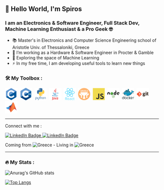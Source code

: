 ## 👋 Hello World, I'm Spiros


### I am an Electronics & Software Engineer, Full Stack Dev, Machine Learning Enthusiast & a Pro Geek :nerd_face:

- :books: Master's in Electronics and Computer Science Engineering school of Aristotle Univ. of Thessaloniki, Greece
- :telescope: I’m working as a Hardware & Software Engineer in Procter & Gamble
- :seedling: Exploring the space of Machine Learning
- :zap: In my free time, I am developing useful tools to learn new things

### :hammer_and_wrench: My Toolbox :
<div>
  <img src="https://github.com/devicons/devicon/blob/master/icons/c/c-original.svg" title="C" alt="C" width="40" height="40"/>&nbsp;
  <img src="https://github.com/devicons/devicon/blob/master/icons/cplusplus/cplusplus-original.svg" title="C++" alt="C++" width="40" height="40"/>&nbsp;
  <img src="https://github.com/devicons/devicon/blob/master/icons/python/python-original-wordmark.svg" title="Python" alt="Python" width="40" height="40"/>&nbsp;
  <img src="https://github.com/devicons/devicon/blob/master/icons/java/java-original-wordmark.svg" title="Java" alt="Java" width="40" height="40"/>&nbsp;
  <img src="https://github.com/devicons/devicon/blob/master/icons/react/react-original-wordmark.svg" title="React" alt="React" width="40" height="40"/>&nbsp;
  <img src="https://github.com/devicons/devicon/blob/master/icons/grails/grails-original.svg" title="Grails" alt="Grails" width="40" height="40"/>&nbsp;
  <img src="https://github.com/devicons/devicon/blob/master/icons/javascript/javascript-original.svg" title="JavaScript" alt="JavaScript" width="40" height="40"/>&nbsp;
  <img src="https://github.com/devicons/devicon/blob/master/icons/nodejs/nodejs-original-wordmark.svg" title="NodeJS" alt="NodeJS" width="40" height="40"/>&nbsp;
  <img src="https://github.com/devicons/devicon/blob/master/icons/docker/docker-original-wordmark.svg" title="Docker" alt="Docker" width="40" height="40"/>&nbsp;
  <img src="https://github.com/devicons/devicon/blob/master/icons/git/git-original-wordmark.svg" title="Git" **alt="Git" width="40" height="40"/>&nbsp;
  <img src="https://github.com/devicons/devicon/blob/master/icons/matlab/matlab-original.svg" title="Matlab" alt="Matlab" width="40" height="40"/>&nbsp;  
</div>

---
Connect with me :
<div id="badges">
  <a href="https://www.linkedin.com/in/spiros-bontomitsidis/">
    <img src="https://img.shields.io/badge/LinkedIn-blue?style=for-the-badge&logo=linkedin&logoColor=white" alt="LinkedIn Badge"/>
  </a>
  <a href="mailto:spirosbond@hotmail.com">
    <img src="https://img.shields.io/badge/Gmail-D14836?style=for-the-badge&logo=gmail&logoColor=white" alt="LinkedIn Badge"/>
  </a>
<!--   <a href="your-youtube-URL">
    <img src="https://img.shields.io/badge/YouTube-red?style=for-the-badge&logo=youtube&logoColor=white" alt="Youtube Badge"/>
  </a>
  <a href="your-twitter-URL">
    <img src="https://img.shields.io/badge/Twitter-blue?style=for-the-badge&logo=twitter&logoColor=white" alt="Twitter Badge"/>
  </a> -->
</div>


Coming from <img src="https://cdn-icons-png.flaticon.com/512/323/323302.png" title="Greece" alt="Greece" width="20"/> - 
Living in <img src="https://cdn-icons-png.flaticon.com/512/197/197583.png" title="Greece" alt="Greece" width="20"/>

---

### 🔥 My Stats :
<!-- [![GitHub Streak](http://github-readme-streak-stats.herokuapp.com?user=spirosbond&theme=dracula)](https://git.io/streak-stats) -->

![Anurag's GitHub stats](https://github-readme-stats.vercel.app/api?username=spirosbond&show_icons=true&theme=dracula)

[![Top Langs](https://github-readme-stats.vercel.app/api/top-langs/?username=spirosbond&layout=compact&theme=dracula)](https://github.com/anuraghazra/github-readme-stats)

<!--
**spirosbond/spirosbond** is a ✨ _special_ ✨ repository because its `README.md` (this file) appears on your GitHub profile.

Here are some ideas to get you started:

- 🔭 I’m currently working on ...
- 🌱 I’m currently learning ...
- 👯 I’m looking to collaborate on ...
- 🤔 I’m looking for help with ...
- 💬 Ask me about ...
- 📫 How to reach me: ...
- 😄 Pronouns: ...
- ⚡ Fun fact: ...
-->
